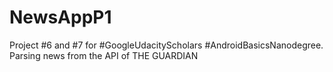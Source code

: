 # NewsAppP1
Project #6 and #7 for #GoogleUdacityScholars #AndroidBasicsNanodegree.
Parsing news from the API of THE GUARDIAN
